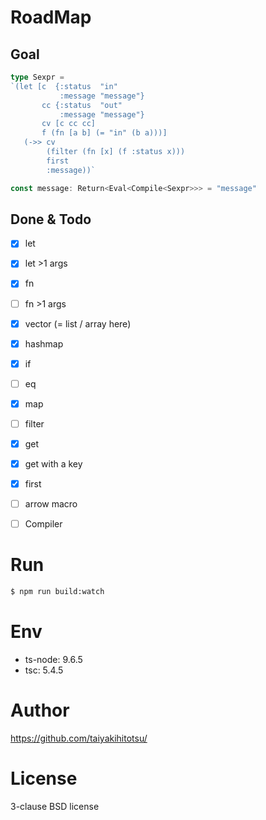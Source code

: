 # RoadMap

## Goal
```typescript
type Sexpr =
`(let [c  {:status  "in"
           :message "message"}
       cc {:status  "out"
           :message "message"}
       cv [c cc cc]
       f (fn [a b] (= "in" (b a)))]
   (->> cv
        (filter (fn [x] (f :status x)))
        first
        :message))`

const message: Return<Eval<Compile<Sexpr>>> = "message"
```

## Done & Todo
- [x] let
- [x] let >1 args
- [x] fn
- [ ] fn >1 args
- [x] vector (= list / array here)
- [x] hashmap
- [x] if
- [ ] eq
- [x] map
- [ ] filter
- [x] get
- [x] get with a key
- [x] first
- [ ] arrow macro
- [ ] Compiler


# Run
```bash
$ npm run build:watch
```

# Env
- ts-node: 9.6.5
- tsc: 5.4.5

# Author
https://github.com/taiyakihitotsu/

# License
3-clause BSD license






